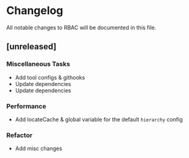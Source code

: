 # Changelog

All notable changes to RBAC will be documented in this file.

## [unreleased]

### Miscellaneous Tasks

- Add tool configs & githooks
- Update dependencies
- Update dependencies

### Performance

- Add locateCache & global variable for the default `hierarchy` config

### Refactor

- Add misc changes

<!-- fisher -->
